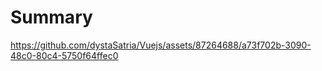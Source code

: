 # Summary

https://github.com/dystaSatria/Vuejs/assets/87264688/a73f702b-3090-48c0-80c4-5750f64ffec0


